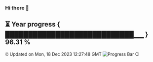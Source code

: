 ### Hi there 👋
⏳ Year progress { ████████████████████████████▁▁ } 96.31 %
---
⏰ Updated on Mon, 18 Dec 2023 12:27:48 GMT
![Progress Bar CI](https://github.com/liununu/liununu/workflows/Progress%20Bar%20CI/badge.svg)
